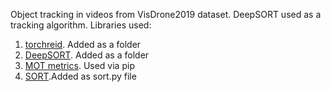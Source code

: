 Object tracking in videos from VisDrone2019 dataset. 
DeepSORT used as a tracking algorithm. 
Libraries used:
1) [torchreid](https://github.com/KaiyangZhou/deep-person-reid.git). Added as a folder
2) [DeepSORT](https://github.com/levan92/deep_sort_realtime.git). Added as a folder
3) [MOT metrics](https://github.com/cheind/py-motmetrics.git). Used via pip
4) [SORT](https://github.com/abewley/sort.git).Added as sort.py file
